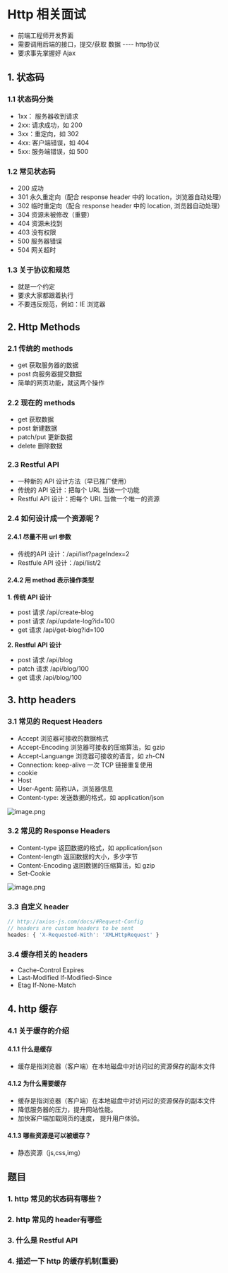 # Http 相关面试
* 前端工程师开发界面
* 需要调用后端的接口，提交/获取 数据 ---- http协议
* 要求事先掌握好 Ajax

## 1. 状态码
### 1.1 状态码分类
* 1xx： 服务器收到请求
* 2xx: 请求成功，如 200
* 3xx：重定向，如 302
* 4xx: 客户端错误，如 404
* 5xx: 服务端错误，如 500

### 1.2 常见状态码
* 200 成功
* 301 永久重定向（配合 response header 中的 location，浏览器自动处理）
* 302 临时重定向（配合 response header 中的 location, 浏览器自动处理）
* 304 资源未被修改（重要）
* 404 资源未找到
* 403 没有权限
* 500 服务器错误
* 504 网关超时

### 1.3 关于协议和规范
* 就是一个约定
* 要求大家都跟着执行
* 不要违反规范，例如：IE 浏览器

## 2. Http Methods
### 2.1 传统的 methods
* get 获取服务器的数据
* post 向服务器提交数据
* 简单的网页功能，就这两个操作
### 2.2 现在的 methods
* get 获取数据
* post 新建数据
* patch/put 更新数据
* delete 删除数据
### 2.3 Restful API
* 一种新的 API 设计方法（早已推广使用）
* 传统的 API 设计：把每个 URL 当做一个功能
* Restful API 设计：把每个 URL 当做一个唯一的资源
### 2.4 如何设计成一个资源呢？
#### 2.4.1 尽量不用 url 参数
* 传统的API 设计：/api/list?pageIndex=2
* Restfule API 设计：/api/list/2
#### 2.4.2 用 method 表示操作类型
**1. 传统 API 设计**
* post 请求 /api/create-blog
* post 请求 /api/update-log?id=100
* get 请求  /api/get-blog?id=100

**2. Restful API 设计**
* post 请求 /api/blog
* patch 请求 /api/blog/100
* get 请求 /api/blog/100

## 3. http headers
### 3.1 常见的 Request Headers
* Accept 浏览器可接收的数据格式
* Accept-Encoding 浏览器可接收的压缩算法，如 gzip
* Accept-Languange 浏览器可接收的语言，如 zh-CN
* Connection: keep-alive 一次 TCP 链接重复使用
* cookie
* Host
* User-Agent: 简称UA，浏览器信息
* Content-type: 发送数据的格式，如 application/json

![image.png](https://p6-juejin.byteimg.com/tos-cn-i-k3u1fbpfcp/274cbe0e2a6841008eb26fa8caaf0f41~tplv-k3u1fbpfcp-watermark.image?)
### 3.2 常见的 Response Headers
* Content-type 返回数据的格式，如 application/json
* Content-length 返回数据的大小，多少字节
* Content-Encoding 返回数据的压缩算法，如 gzip
* Set-Cookie

![image.png](https://p1-juejin.byteimg.com/tos-cn-i-k3u1fbpfcp/7ba6082f7427427f814199e4ef3ee04d~tplv-k3u1fbpfcp-watermark.image?)
### 3.3 自定义 header
```javascript
// http://axios-js.com/docs/#Request-Config
// headers are custom headers to be sent
heades: { 'X-Requested-With': 'XMLHttpRequest' }
```
### 3.4 缓存相关的 headers
* Cache-Control Expires
* Last-Modified If-Modified-Since
* Etag If-None-Match
## 4. http 缓存
### 4.1 关于缓存的介绍
#### 4.1.1 什么是缓存
* 缓存是指浏览器（客户端）在本地磁盘中对访问过的资源保存的副本文件
#### 4.1.2 为什么需要缓存
* 缓存是指浏览器（客户端）在本地磁盘中对访问过的资源保存的副本文件
* 降低服务器的压力，提升网站性能。
* 加快客户端加载网页的速度， 提升用户体验。
#### 4.1.3 哪些资源是可以被缓存？
* 静态资源（js,css,img）
## 题目
### 1. http 常见的状态码有哪些？

### 2. http 常见的 header有哪些

### 3. 什么是 Restful API

### 4. 描述一下 http 的缓存机制(重要)
